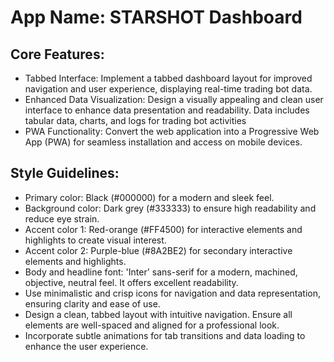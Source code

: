 # **App Name**: STARSHOT Dashboard

## Core Features:

- Tabbed Interface: Implement a tabbed dashboard layout for improved navigation and user experience, displaying real-time trading bot data.
- Enhanced Data Visualization: Design a visually appealing and clean user interface to enhance data presentation and readability. Data includes tabular data, charts, and logs for trading bot activities
- PWA Functionality: Convert the web application into a Progressive Web App (PWA) for seamless installation and access on mobile devices.

## Style Guidelines:

- Primary color: Black (#000000) for a modern and sleek feel.
- Background color: Dark grey (#333333) to ensure high readability and reduce eye strain.
- Accent color 1: Red-orange (#FF4500) for interactive elements and highlights to create visual interest.
- Accent color 2: Purple-blue (#8A2BE2) for secondary interactive elements and highlights.
- Body and headline font: 'Inter' sans-serif for a modern, machined, objective, neutral feel. It offers excellent readability.
- Use minimalistic and crisp icons for navigation and data representation, ensuring clarity and ease of use.
- Design a clean, tabbed layout with intuitive navigation. Ensure all elements are well-spaced and aligned for a professional look.
- Incorporate subtle animations for tab transitions and data loading to enhance the user experience.